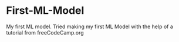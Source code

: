 # First-ML-Model
My first ML model.
Tried making my first ML Model with the help of a tutorial from freeCodeCamp.org 
